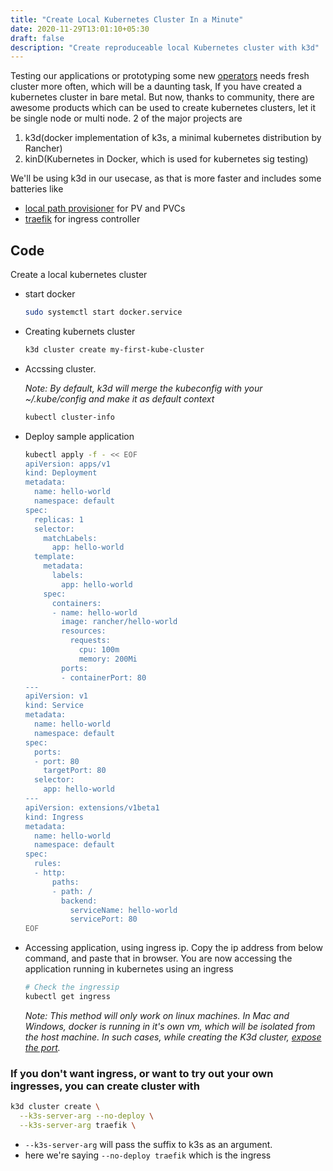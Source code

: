 ```yaml
---
title: "Create Local Kubernetes Cluster In a Minute"
date: 2020-11-29T13:01:10+05:30
draft: false
description: "Create reproduceable local Kubernetes cluster with k3d"
---
```


Testing our applications or prototyping some new [operators](https://kubernetes.io/docs/concepts/extend-kubernetes/operator/) needs fresh cluster more often, which will be a daunting task, If you have created a kubernetes cluster in bare metal. But now, thanks to community, there are awesome products which can be used to create kubernetes clusters, let it be single node or multi node.
2 of the major projects are
1. k3d(docker implementation of k3s, a minimal kubernetes distribution by Rancher)
2. kinD(Kubernetes in Docker, which is used for kubernetes sig testing)

We'll be using k3d in our usecase, as that is more faster and includes some batteries like
- [local path provisioner](https://github.com/rancher/local-path-provisioner) for PV and PVCs
- [traefik](https://traefik.io/) for ingress controller

## Code

Create a local kubernetes cluster
- start docker 
  ```bash
  sudo systemctl start docker.service
  ```
- Creating kubernets cluster 
  ```bash
  k3d cluster create my-first-kube-cluster
  ```
- Accssing cluster. 
  
  *Note: By default, k3d will merge the kubeconfig with your ~/.kube/config and make it as default context*
  ```bash
  kubectl cluster-info
  ```
- Deploy sample application 
  
  ```bash
  kubectl apply -f - << EOF
  apiVersion: apps/v1
  kind: Deployment
  metadata:
    name: hello-world
    namespace: default
  spec:
    replicas: 1
    selector:
      matchLabels:
        app: hello-world
    template:
      metadata:
        labels:
          app: hello-world
      spec:
        containers:
        - name: hello-world
          image: rancher/hello-world
          resources:
            requests:
              cpu: 100m
              memory: 200Mi
          ports:
          - containerPort: 80
  ---
  apiVersion: v1
  kind: Service
  metadata:
    name: hello-world
    namespace: default
  spec:
    ports:
    - port: 80
      targetPort: 80
    selector:
      app: hello-world
  ---
  apiVersion: extensions/v1beta1
  kind: Ingress
  metadata:
    name: hello-world
    namespace: default
  spec:
    rules:
    - http:
        paths:
        - path: /
          backend:
            serviceName: hello-world
            servicePort: 80
  EOF
  ```
- Accessing application, using ingress ip.
  Copy the ip address from below command, and paste that in browser. You are now accessing the application running in kubernetes using an ingress
  
  ```bash
  # Check the ingressip
  kubectl get ingress
  ```
  *Note: This method will only work on linux machines. In Mac and Windows, docker is running in it's own vm, which will be isolated from the host machine. In such cases, while creating the K3d cluster, [expose the port](https://k3d.io/usage/guides/exposing_services/).*
  
### If you don't want ingress, or want to try out your own ingresses, you can create cluster with

```bash
k3d cluster create \
  --k3s-server-arg --no-deploy \
  --k3s-server-arg traefik \
```
- `--k3s-server-arg` will pass the suffix to k3s as an argument.
- here we're saying `--no-deploy traefik` which is the ingress
